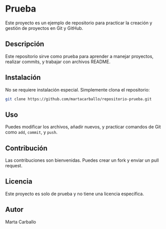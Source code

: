 # Prueba

Este proyecto es un ejemplo de repositorio para practicar la creación y gestión de proyectos en Git y GitHub.

## Descripción
Este repositorio sirve como prueba para aprender a manejar proyectos, realizar commits, y trabajar con archivos README.

## Instalación
No se requiere instalación especial. Simplemente clona el repositorio:

```bash
git clone https://github.com/martacarballo/repositorio-prueba.git
```

## Uso
Puedes modificar los archivos, añadir nuevos, y practicar comandos de Git como `add`, `commit`, y `push`.

## Contribución
Las contribuciones son bienvenidas. Puedes crear un fork y enviar un pull request.

## Licencia
Este proyecto es solo de prueba y no tiene una licencia específica.

## Autor
Marta Carballo
